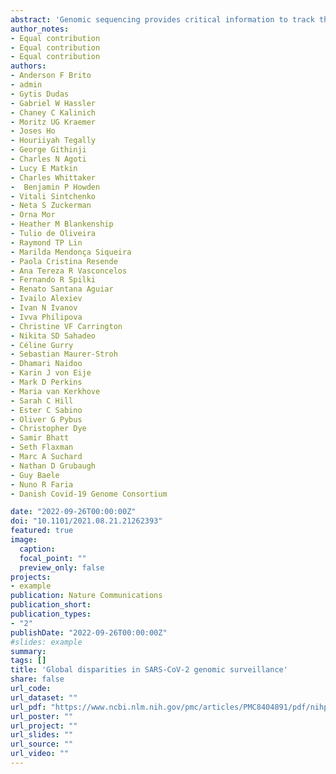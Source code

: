 ```yaml
---
abstract: 'Genomic sequencing provides critical information to track the evolution and spread of SARS-CoV-2, optimize molecular tests, treatments and vaccines, and guide public health responses. To investigate the spatiotemporal heterogeneity in the global SARS-CoV-2 genomic surveillance, we estimated the impact of sequencing intensity and turnaround times (TAT) on variant detection in 167 countries. Most countries submit genomes> 21 days after sample collection, and 77% of low and middle income countries sequenced< 0.5% of their cases. We found that sequencing at least 0.5% of the cases, with a TAT< 21 days, could be a benchmark for SARS-CoV-2 genomic surveillance efforts. Socioeconomic inequalities substantially impact our ability to quickly detect SARS-CoV-2 variants, and undermine the global pandemic preparedness.' 
author_notes:
- Equal contribution
- Equal contribution
- Equal contribution
authors:
- Anderson F Brito
- admin
- Gytis Dudas
- Gabriel W Hassler
- Chaney C Kalinich
- Moritz UG Kraemer
- Joses Ho
- Houriiyah Tegally
- George Githinji
- Charles N Agoti
- Lucy E Matkin
- Charles Whittaker
-  Benjamin P Howden
- Vitali Sintchenko
- Neta S Zuckerman
- Orna Mor
- Heather M Blankenship
- Tulio de Oliveira
- Raymond TP Lin
- Marilda Mendonça Siqueira
- Paola Cristina Resende
- Ana Tereza R Vasconcelos
- Fernando R Spilki
- Renato Santana Aguiar
- Ivailo Alexiev
- Ivan N Ivanov
- Ivva Philipova
- Christine VF Carrington
- Nikita SD Sahadeo
- Céline Gurry
- Sebastian Maurer-Stroh
- Dhamari Naidoo
- Karin J von Eije
- Mark D Perkins
- Maria van Kerkhove
- Sarah C Hill
- Ester C Sabino
- Oliver G Pybus
- Christopher Dye
- Samir Bhatt
- Seth Flaxman
- Marc A Suchard
- Nathan D Grubaugh
- Guy Baele
- Nuno R Faria
- Danish Covid-19 Genome Consortium

date: "2022-09-26T00:00:00Z"
doi: "10.1101/2021.08.21.21262393"
featured: true
image:
  caption: 
  focal_point: ""
  preview_only: false
projects:
- example
publication: Nature Communications
publication_short:
publication_types:
- "2"
publishDate: "2022-09-26T00:00:00Z"
#slides: example
summary:
tags: []
title: 'Global disparities in SARS-CoV-2 genomic surveillance'
share: false
url_code: 
url_dataset: ""
url_pdf: "https://www.ncbi.nlm.nih.gov/pmc/articles/PMC8404891/pdf/nihpp-2021.08.21.21262393v2.pdf"
url_poster: ""
url_project: ""
url_slides: ""
url_source: ""
url_video: ""
---
```


